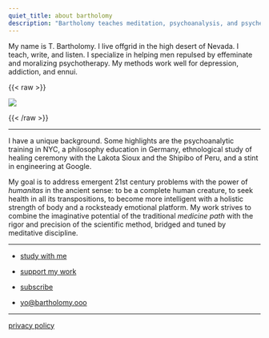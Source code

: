 ```yaml
---
quiet_title: about bartholomy
description: "Bartholomy teaches meditation, psychoanalysis, and psychedelic intervention."
---
```


My name is T. Bartholomy. I live offgrid in the high desert of Nevada. I teach, write, and listen. I specialize in helping men repulsed by effeminate and moralizing psychotherapy. My methods work well for depression, addiction, and ennui.

{{< raw >}}

<img class="narrow" src="/explaincircle.webp"/>

{{< /raw >}}

---

I have a unique background. Some highlights are the psychoanalytic training in NYC, a philosophy education in Germany, ethnological study of healing ceremony with the Lakota Sioux and the Shipibo of Peru, and a stint in engineering at Google.

My goal is to address emergent 21st century problems with the power of *humanitas* in the ancient sense: to be a complete human creature, to seek health in all its transpositions, to become more intelligent with a holistic strength of body and a rocksteady emotional platform. My work strives to combine the imaginative potential of the traditional *medicine path* with the rigor and precision of the scientific method, bridged and tuned by meditative discipline.

---

* [study with me](/study/)

* [support my work](/support/)

* [subscribe](/subscribe/)

* yo@bartholomy.ooo

---

[privacy policy](/about/privacy)
